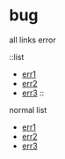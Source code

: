 # bug

all links error

::list

- [err1](./dir/1#funny)
- [err2](./dir/2)
- [err3](./dir/3)
::

normal list

- [err1](./dir/1#funny)
- [err2](./dir/2)
- [err3](./dir/3)
